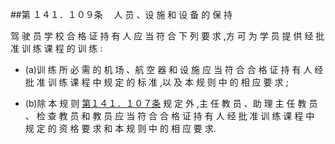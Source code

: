 ##第 １４１．１０９条 　人 员 、设 施 和 设 备 的 保 持

驾 驶 员 学 校 合 格 证 持 有 人 应 当 符 合 下 列 要 求 ,方 可 为 学 员 提 供 经 批 准 训 练 课 程 的 训 练 :

- (a)训 练 所 必 需 的 机 场 、航 空 器 和 设 施 应 当 符 合 合 格 证 持 有 人 经 批 准 训 练 课 程 中 规 定 的 标 准 ,以 及 本 规 则 中 的 相 应 要 求 ;

- (b)除 本 规 则 [第１４１．１０７条](CCAR.141.107.MD) 规 定 外 ,主 任 教 员 、助 理 主 任 教 员 、 检 查 教 员 和 教 员 应 当 符 合 合 格 证 持 有 人 经 批 准 训 练 课 程 中 规 定 的 资 格 要 求 和 本 规 则 中 的 相 应 要 求.